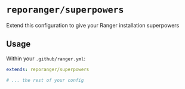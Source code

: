 # `reporanger/superpowers`
Extend this configuration to give your Ranger installation superpowers

## Usage

Within your `.github/ranger.yml`:

```yml
extends: reporanger/superpowers

# ... the rest of your config
```
